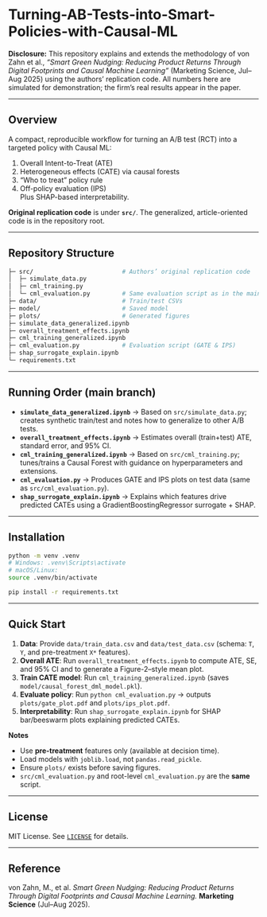 # Turning-AB-Tests-into-Smart-Policies-with-Causal-ML

**Disclosure:** This repository explains and extends the methodology of von Zahn et al., *“Smart Green Nudging: Reducing Product Returns Through Digital Footprints and Causal Machine Learning”* (Marketing Science, Jul–Aug 2025) using the authors’ replication code. All numbers here are simulated for demonstration; the firm’s real results appear in the paper.

---

## Overview
A compact, reproducible workflow for turning an A/B test (RCT) into a targeted policy with Causal ML:
1. Overall Intent-to-Treat (ATE)
2. Heterogeneous effects (CATE) via causal forests
3. “Who to treat” policy rule
4. Off-policy evaluation (IPS)  
Plus SHAP-based interpretability.

**Original replication code** is under **`src/`**. The generalized, article-oriented code is in the repository root.

---

## Repository Structure

```bash
├─ src/                         # Authors’ original replication code
│  ├─ simulate_data.py
│  ├─ cml_training.py
│  └─ cml_evaluation.py         # Same evaluation script as in the main branch
├─ data/                        # Train/test CSVs
├─ model/                       # Saved model
├─ plots/                       # Generated figures
├─ simulate_data_generalized.ipynb
├─ overall_treatment_effects.ipynb
├─ cml_training_generalized.ipynb
├─ cml_evaluation.py            # Evaluation script (GATE & IPS)
├─ shap_surrogate_explain.ipynb
└─ requirements.txt
```



---

## Running Order (main branch)
- **`simulate_data_generalized.ipynb`** → Based on `src/simulate_data.py`; creates synthetic train/test and notes how to generalize to other A/B tests.  
- **`overall_treatment_effects.ipynb`** → Estimates overall (train+test) ATE, standard error, and 95% CI.  
- **`cml_training_generalized.ipynb`** → Based on `src/cml_training.py`; tunes/trains a Causal Forest with guidance on hyperparameters and extensions.  
- **`cml_evaluation.py`** → Produces GATE and IPS plots on test data (same as `src/cml_evaluation.py`).  
- **`shap_surrogate_explain.ipynb`** → Explains which features drive predicted CATEs using a GradientBoostingRegressor surrogate + SHAP.

---

## Installation
```bash
python -m venv .venv
# Windows: .venv\Scripts\activate
# macOS/Linux:
source .venv/bin/activate

pip install -r requirements.txt
```


---

## Quick Start

1. **Data**: Provide `data/train_data.csv` and `data/test_data.csv` (schema: `T`, `Y`, and pre-treatment `X*` features).
2. **Overall ATE**: Run `overall_treatment_effects.ipynb` to compute ATE, SE, and 95% CI and to generate a Figure-2–style mean plot.
3. **Train CATE model**: Run `cml_training_generalized.ipynb` (saves `model/causal_forest_dml_model.pkl`).
4. **Evaluate policy**: Run `python cml_evaluation.py` → outputs `plots/gate_plot.pdf` and `plots/ips_plot.pdf`.
5. **Interpretability**: Run `shap_surrogate_explain.ipynb` for SHAP bar/beeswarm plots explaining predicted CATEs.

**Notes**
- Use **pre-treatment** features only (available at decision time).
- Load models with `joblib.load`, not `pandas.read_pickle`.
- Ensure `plots/` exists before saving figures.
- `src/cml_evaluation.py` and root-level `cml_evaluation.py` are the **same** script.

---

## License

MIT License. See [`LICENSE`](./LICENSE) for details.

---

## Reference

von Zahn, M., et al. *Smart Green Nudging: Reducing Product Returns Through Digital Footprints and Causal Machine Learning.* **Marketing Science** (Jul–Aug 2025).

